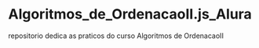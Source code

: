 # Algoritmos_de_OrdenacaoII.js_Alura
repositorio dedica as praticos do curso Algoritmos de OrdenacaoII 
